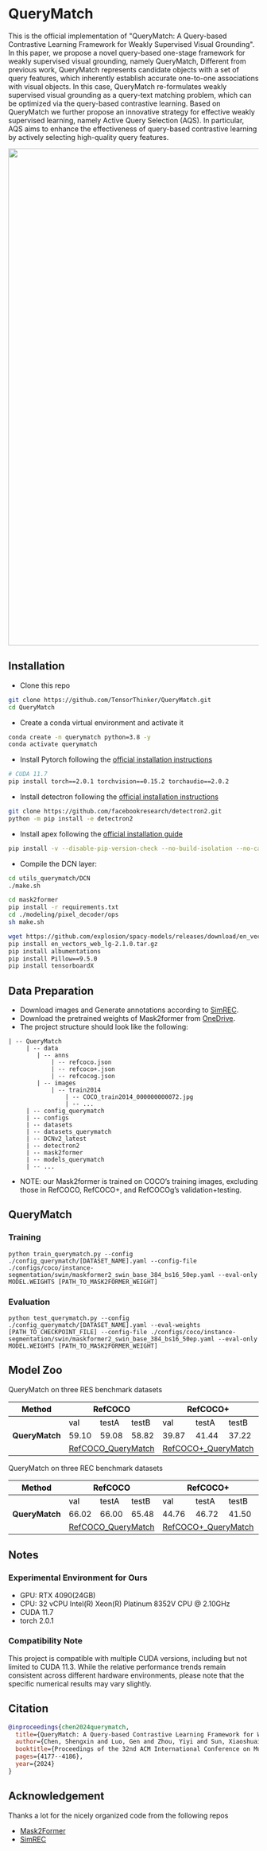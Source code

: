 # QueryMatch

This is the official implementation of "QueryMatch: A Query-based Contrastive Learning Framework for Weakly Supervised Visual Grounding". In this paper, we propose a novel query-based one-stage framework for weakly supervised visual grounding, namely QueryMatch, Different from previous work, QueryMatch represents candidate objects with a set of query features, which inherently establish accurate one-to-one associations with visual objects. In this case, QueryMatch re-formulates weakly supervised visual grounding as a query-text matching problem, which can be optimized via the query-based contrastive learning. Based on QueryMatch we further propose an innovative strategy for effective weakly supervised learning, namely Active Query Selection (AQS). In particular, AQS aims to enhance the effectiveness of query-based contrastive learning by actively selecting high-quality query features.

<p align="center">
	<img src="./figs/fig2.png" width="1000">
</p>

## Installation
- Clone this repo
```bash
git clone https://github.com/TensorThinker/QueryMatch.git
cd QueryMatch
```

- Create a conda virtual environment and activate it
```bash
conda create -n querymatch python=3.8 -y
conda activate querymatch
```

- Install Pytorch following the [official installation instructions](https://pytorch.org/get-started/previous-versions)

```bash
# CUDA 11.7
pip install torch==2.0.1 torchvision==0.15.2 torchaudio==2.0.2
```

- Install detectron following the [official installation instructions](https://detectron2.readthedocs.io/en/latest/tutorials/install.html)
  
```bash
git clone https://github.com/facebookresearch/detectron2.git
python -m pip install -e detectron2
```

- Install apex following the [official installation guide](https://github.com/NVIDIA/apex)

```bash
pip install -v --disable-pip-version-check --no-build-isolation --no-cache-dir ./
```

- Compile the DCN layer:
  
```bash
cd utils_querymatch/DCN
./make.sh
```

```bash
cd mask2former
pip install -r requirements.txt
cd ./modeling/pixel_decoder/ops
sh make.sh
```

```bash
wget https://github.com/explosion/spacy-models/releases/download/en_vectors_web_lg-2.1.0/en_vectors_web_lg-2.1.0.tar.gz -O en_vectors_web_lg-2.1.0.tar.gz
pip install en_vectors_web_lg-2.1.0.tar.gz
pip install albumentations
pip install Pillow==9.5.0
pip install tensorboardX
```

## Data Preparation

- Download images and Generate annotations according to [SimREC](https://github.com/luogen1996/SimREC/blob/main/DATA_PRE_README.md).
- Download the pretrained weights of Mask2former from [OneDrive](https://1drv.ms/u/c/e3df1503c007b3c7/EZcn4gxHhcZKjWRgZl9MbgoBS_TS-_EqnCvV355cSp4laQ?e=XQsvtM).
- The project structure should look like the following:

```
| -- QueryMatch
     | -- data
        | -- anns
            | -- refcoco.json
            | -- refcoco+.json
            | -- refcocog.json
        | -- images
            | -- train2014
                | -- COCO_train2014_000000000072.jpg
                | -- ...
     | -- config_querymatch
     | -- configs
     | -- datasets
     | -- datasets_querymatch
     | -- DCNv2_latest
     | -- detectron2
     | -- mask2former
     | -- models_querymatch
     | -- ...
```
- NOTE: our Mask2former is trained on COCO’s training images, 
excluding those in RefCOCO, RefCOCO+, and RefCOCOg’s validation+testing. 

## QueryMatch

### Training
```
python train_querymatch.py --config ./config_querymatch/[DATASET_NAME].yaml --config-file ./configs/coco/instance-segmentation/swin/maskformer2_swin_base_384_bs16_50ep.yaml --eval-only MODEL.WEIGHTS [PATH_TO_MASK2FORMER_WEIGHT]

```

### Evaluation
```
python test_querymatch.py --config ./config_querymatch/[DATASET_NAME].yaml --eval-weights [PATH_TO_CHECKPOINT_FILE] --config-file ./configs/coco/instance-segmentation/swin/maskformer2_swin_base_384_bs16_50ep.yaml --eval-only MODEL.WEIGHTS [PATH_TO_MASK2FORMER_WEIGHT]

```

## Model Zoo

QueryMatch on three RES benchmark datasets
<table class="tg" style="undefined;table-layout: fixed">
<colgroup>
<col style="width: 140px">
<col style="width: 60px">
<col style="width: 60px">
<col style="width: 60px">
<col style="width: 60px">
<col style="width: 60px">
<col style="width: 60px">
<col style="width: 100px">
</colgroup>
<thead>
<tr>
<th class="tg-7btt"><span style="color:#000">Method</span></th>
<th class="tg-7btt" colspan="3"><span style="color:#000">RefCOCO</span></th>
<th class="tg-7btt" colspan="3"><span style="color:#000">RefCOCO+</span></th>
<th class="tg-7btt"><span style="color:#000">RefCOCOg</span></th>
</tr>
</thead>
<tbody>
<tr>
<td class="tg-c3ow"></td>
<td class="tg-c3ow"><span style="color:#000">val</span></td>
<td class="tg-c3ow"><span style="color:#000">testA</span></td>
<td class="tg-c3ow"><span style="color:#000">testB</span></td>
<td class="tg-c3ow"><span style="color:#000">val</span></td>
<td class="tg-c3ow"><span style="color:#000">testA</span></td>
<td class="tg-c3ow"><span style="color:#000">testB</span></td>
<td class="tg-c3ow"><span style="color:#000">val-g</span></td>
</tr>
<tr>
<td class="tg-0pky"><strong>QueryMatch</td>
<td class="tg-c3ow">59.10</td>
<td class="tg-c3ow">59.08</td>
<td class="tg-c3ow">58.82</td>
<td class="tg-c3ow">39.87</td>
<td class="tg-c3ow">41.44</td>
<td class="tg-c3ow">37.22</td>
<td class="tg-c3ow">43.06</td>
</tr>
<tr>
<td class="tg-0pky"></td>
<td colspan="3" class="tg-c3ow" style="text-align: center; ">
    <a href="https://1drv.ms/u/c/e3df1503c007b3c7/EWaxZJUNL2ZDs6hfaIgROLsBMjvU4O5gT1juNf3Dq9ys_A?e=FhUZVk">
        RefCOCO_QueryMatch
    </a>
</td>
<td colspan="3" class="tg-c3ow" style="text-align: center; ">
    <a href="https://1drv.ms/u/c/e3df1503c007b3c7/ETEv6MQJNO1LnYLkR9NtOMkBdFVOpc915q5_TwtyGQRb0A?e=DJ3Tri">
        RefCOCO+_QueryMatch
    </a>
</td>
<td class="tg-c3ow" style="text-align: center;">
    <a href="https://1drv.ms/u/c/e3df1503c007b3c7/EdMBLA3R-adGuPlvqrfEBlABokkemVQCrwvQod9GnTzMLg?e=HjS5hx">
        RefCOCOg_QueryMatch
    </a>
</td>
</tr>
</tbody>
</table>
QueryMatch on three REC benchmark datasets
<table class="tg" style="undefined;table-layout: fixed">
<colgroup>
<col style="width: 140px">
<col style="width: 60px">
<col style="width: 60px">
<col style="width: 60px">
<col style="width: 60px">
<col style="width: 60px">
<col style="width: 60px">
<col style="width: 100px">
</colgroup>
<thead>
<tr>
<th class="tg-7btt"><span style="color:#000">Method</span></th>
<th class="tg-7btt" colspan="3"><span style="color:#000">RefCOCO</span></th>
<th class="tg-7btt" colspan="3"><span style="color:#000">RefCOCO+</span></th>
<th class="tg-7btt"><span style="color:#000">RefCOCOg</span></th>
</tr>
</thead>
<tbody>
<tr>
<td class="tg-c3ow"></td>
<td class="tg-c3ow"><span style="color:#000">val</span></td>
<td class="tg-c3ow"><span style="color:#000">testA</span></td>
<td class="tg-c3ow"><span style="color:#000">testB</span></td>
<td class="tg-c3ow"><span style="color:#000">val</span></td>
<td class="tg-c3ow"><span style="color:#000">testA</span></td>
<td class="tg-c3ow"><span style="color:#000">testB</span></td>
<td class="tg-c3ow"><span style="color:#000">val-g</span></td>
</tr>
<tr>
<td class="tg-0pky"><strong>QueryMatch</td>
<td class="tg-c3ow">66.02</td>
<td class="tg-c3ow">66.00</td>
<td class="tg-c3ow">65.48</td>
<td class="tg-c3ow">44.76</td>
<td class="tg-c3ow">46.72</td>
<td class="tg-c3ow">41.50</td>
<td class="tg-c3ow">48.47</td>
</tr>
<tr>
<td class="tg-0pky"></td>
<td colspan="3" class="tg-c3ow" style="text-align: center; ">
    <a href="https://1drv.ms/u/c/e3df1503c007b3c7/EWaxZJUNL2ZDs6hfaIgROLsBMjvU4O5gT1juNf3Dq9ys_A?e=FhUZVk">
        RefCOCO_QueryMatch
    </a>
</td>
<td colspan="3" class="tg-c3ow" style="text-align: center; ">
    <a href="https://1drv.ms/u/c/e3df1503c007b3c7/ETEv6MQJNO1LnYLkR9NtOMkBdFVOpc915q5_TwtyGQRb0A?e=DJ3Tri">
        RefCOCO+_QueryMatch
    </a>
</td>
<td class="tg-c3ow" style="text-align: center;">
    <a href="https://1drv.ms/u/c/e3df1503c007b3c7/EdMBLA3R-adGuPlvqrfEBlABokkemVQCrwvQod9GnTzMLg?e=HjS5hx">
        RefCOCOg_QueryMatch
    </a>
</td>
</tr>
</tbody>
</table>

## Notes
### Experimental Environment for Ours
- GPU: RTX 4090(24GB)
- CPU: 32 vCPU Intel(R) Xeon(R) Platinum 8352V CPU @ 2.10GHz
- CUDA 11.7
- torch 2.0.1
### Compatibility Note
This project is compatible with multiple CUDA versions, including but not limited to CUDA 11.3. While the relative performance trends remain consistent across different hardware environments, please note that the specific numerical results may vary slightly.

## Citation

```BibTeX
@inproceedings{chen2024querymatch,
  title={QueryMatch: A Query-based Contrastive Learning Framework for Weakly Supervised Visual Grounding},
  author={Chen, Shengxin and Luo, Gen and Zhou, Yiyi and Sun, Xiaoshuai and Jiang, Guannan and Ji, Rongrong},
  booktitle={Proceedings of the 32nd ACM International Conference on Multimedia},
  pages={4177--4186},
  year={2024}
}
```
## Acknowledgement

Thanks a lot for the nicely organized code from the following repos
- [Mask2Former](https://github.com/facebookresearch/Mask2Former)
- [SimREC](https://github.com/luogen1996/SimREC)
